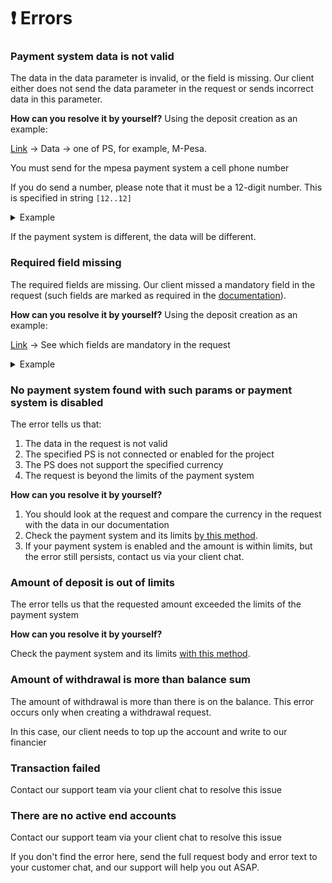 # ❗ Errors

### Payment system data is not valid <a href="#id-dokumentaciya-paymentsystemdataisnotvalid" id="id-dokumentaciya-paymentsystemdataisnotvalid"></a>

The data in the data parameter is invalid, or the field is missing. Our client either does not send the data parameter in the request or sends incorrect data in this parameter.

**How can you resolve it by yourself?** Using the deposit creation as an example:

[Link](https://api.a-pay.one/#tag/Deposit/paths/~1Remotes~1create-deposit/post) -> Data -> one of PS, for example, M-Pesa.

You must send for the mpesa payment system a cell phone number

If you do send a number, please note that it must be a 12-digit number. This is specified in string `[12..12]`

<details>

<summary>Example</summary>

Your request for deposit creation

```json
{
  "amount": 10,
  "currency": "INR",
  "payment_system": "mpesa",
  "custom_transaction_id": "custom123",
  "custom_user_id": "user123",
  "data": {
  }
}
```

Right request

```json
{
  "amount": 10,
  "currency": "INR",
  "payment_system": "mpesa",
  "custom_transaction_id": "custom123",
  "custom_user_id": "user123",
  "data": {
    "phone_number": "254712345678"
  }
}
```

Note that the number must be a 12-digit number.

</details>

If the payment system is different, the data will be different.

### Required field missing <a href="#id-dokumentaciya-requiredfieldmissing" id="id-dokumentaciya-requiredfieldmissing"></a>

The required fields are missing. Our client missed a mandatory field in the request (such fields are marked as required in the [documentation](https://api.a-pay.one)).

**How can you resolve it by yourself?** Using the deposit creation as an example:

[Link](https://api.a-pay.one/#tag/Deposit/paths/~1Remotes~1create-deposit/post) -> See which fields are mandatory in the request

<details>

<summary>Example</summary>

Your request:

```json
{
  "amount": 10,
  "payment_system": "mpesa",
  "custom_transaction_id": "custom123",
  "custom_user_id": "user123",
  "data": {
    "phone_number": "254712345678"
  }
}
```

Right request:

```json
{
  "amount": 10,
  "currency": "INR",
  "payment_system": "mpesa",
  "custom_transaction_id": "custom123",
  "custom_user_id": "user123",
  "data": {
    "phone_number": "254712345678"
  }
}
```

Our client forgot to specify the currency of deposit creation in the request.

</details>

### No payment system found with such params or payment system is disabled

The error tells us that:

1. The data in the request is not valid
2. The specified PS is not connected or enabled for the project
3. The PS does not support the specified currency
4. The request is beyond the limits of the payment system

**How can you resolve it by yourself?**

1. You should look at the request and compare the currency in the request with the data in our documentation
2. Check the payment system and its limits [by this method](getting-data-about-ps.md).
3. If your payment system is enabled and the amount is within limits, but the error still persists, contact us via your client chat.

### Amount of deposit is out of limits

The error tells us that the requested amount exceeded the limits of the payment system

**How can you resolve it by yourself?**

Check the payment system and its limits [with this method](getting-data-about-ps.md).

### Amount of withdrawal is more than balance sum <a href="#id-dokumentaciya-amountofwithdrawalismorethanbalancesum" id="id-dokumentaciya-amountofwithdrawalismorethanbalancesum"></a>

The amount of withdrawal is more than there is on the balance. This error occurs only when creating a withdrawal request.

In this case, our client needs to top up the account and write to our financier

### Transaction failed <a href="#id-dokumentaciya-transaction_failed" id="id-dokumentaciya-transaction_failed"></a>

Contact our support team via your client chat to resolve this issue

### There are no active end accounts <a href="#id-dokumentaciya-therearenoactiveendaccounts" id="id-dokumentaciya-therearenoactiveendaccounts"></a>

Contact our support team via your client chat to resolve this issue

If you don't find the error here, send the full request body and error text to your customer chat, and our support will help you out ASAP.
